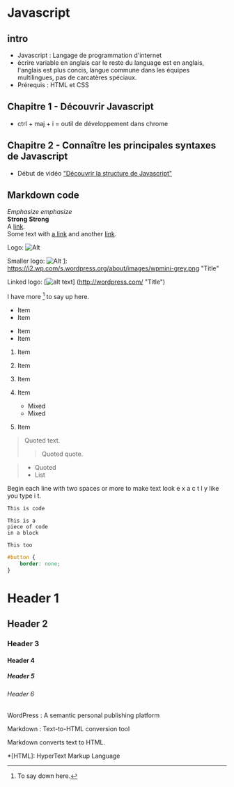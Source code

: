 # Javascript
## intro
- Javascript : Langage de programmation d'internet
- écrire variable en anglais car le reste du language est en anglais, l'anglais est plus concis, langue commune dans les équipes multilingues, pas de carcatères spéciaux.
- Prérequis : HTML et CSS

## Chapitre 1 - Découvrir Javascript
- ctrl + maj + i = outil de développement dans chrome

## Chapitre 2 - Connaître les principales syntaxes de Javascript
- Début de vidéo ["Découvrir la structure de Javascript"](https://www.lynda.com/fr/JavaScript-tutorials/Decouvrir-structure-JavaScript/494185/494195-4.html "Lien vers la vidéo")



  
  
  
  
  
  
  
  
  
  
  
  
  
  
  
  
  
  
## Markdown code
*Emphasize* _emphasize_  
**Strong** __Strong__  
A [link](http://example.com "Title").  
Some text with [a link][1] and
another [link][2].  

[1]: http://example.com/ "Title"
[2]: http://example.org/ "Title"

Logo: ![Alt](https://i2.wp.com/s.wordpress.org/about/images/logos/wordpress-logo-32.png "Title")

Smaller logo: ![Alt][1]
[1]: https://i2.wp.com/s.wordpress.org/about/images/wpmini-grey.png "Title"

Linked logo: [![alt text](https://i2.wp.com/s.wordpress.org/about/images/wpmini-grey.png)]
(http://wordpress.com/ "Title")

I have more [^1] to say up here.

[^1]: To say down here.

* Item
* Item
- Item
- Item

1. Item
2. Item

 	

1. Item
2. Item
   * Mixed
   * Mixed  
3. Item

 	

> Quoted text.
> > Quoted quote.

> * Quoted 
> * List	

  Begin each line with 
  two spaces or more to 
  make text look
  e x a c t l y 
  like  you  type i
  t.

  `This is code`

~~~~
This is a 
piece of code 
in a block
~~~~

```
This too
``` 	

```css
#button {
    border: none;
}
```

 	

# Header 1
## Header 2
### Header 3 
#### Header 4 ####
##### Header 5 #####
###### Header 6 ######

WordPress
:  A semantic personal publishing platform 

Markdown
:  Text-to-HTML conversion tool

Markdown converts text to HTML.

*[HTML]: HyperText Markup Language